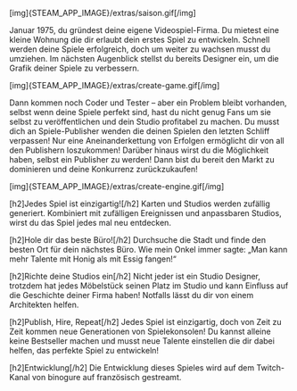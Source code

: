 [img]{STEAM_APP_IMAGE}/extras/saison.gif[/img]

Januar 1975, du gründest deine eigene Videospiel-Firma.
Du mietest eine kleine Wohnung die dir erlaubt dein erstes Spiel zu entwickeln. Schnell werden deine Spiele erfolgreich, doch um weiter zu wachsen musst  du umziehen. Im nächsten Augenblick stellst du bereits Designer ein, um die Grafik deiner Spiele zu verbessern.

[img]{STEAM_APP_IMAGE}/extras/create-game.gif[/img]

Dann kommen noch Coder und Tester – aber ein Problem bleibt vorhanden, selbst wenn deine Spiele perfekt sind, hast du nicht genug Fans um sie selbst zu veröffentlichen und dein Studio profitabel zu machen. Du musst dich an Spiele-Publisher wenden die deinen Spielen den letzten Schliff verpassen!
Nur eine Aneinanderkettung von Erfolgen ermöglicht dir von all den Publishern loszukommen! Darüber hinaus wirst du die Möglichkeit haben, selbst ein Publisher zu werden! Dann bist du bereit den Markt zu dominieren und deine Konkurrenz zurückzukaufen!

[img]{STEAM_APP_IMAGE}/extras/create-engine.gif[/img]

[h2]Jedes Spiel ist einzigartig![/h2]
Karten und Studios werden zufällig generiert. Kombiniert mit zufälligen Ereignissen und anpassbaren Studios, wirst du das Spiel jedes mal neu entdecken.

[h2]Hole dir das beste Büro![/h2]
Durchsuche die Stadt und finde den besten Ort für dein nächstes Büro.
Wie mein Onkel immer sagte: „Man kann mehr Talente mit Honig als mit Essig fangen!“

[h2]Richte deine Studios ein[/h2]
Nicht jeder ist ein Studio Designer, trotzdem hat jedes Möbelstück seinen Platz im Studio und kann Einfluss auf die Geschichte deiner Firma haben! Notfalls lässt du dir von einem Architekten helfen.

[h2]Publish, Hire, Repeat[/h2]
Jedes Spiel ist einzigartig, doch von Zeit zu Zeit kommen neue Generationen von Spielekonsolen!
Du kannst alleine keine Bestseller machen und musst neue Talente einstellen die dir dabei helfen, das perfekte Spiel zu entwickeln!

[h2]Entwicklung[/h2]
Die Entwicklung dieses Spieles wird auf dem Twitch-Kanal von binogure auf französisch gestreamt.

